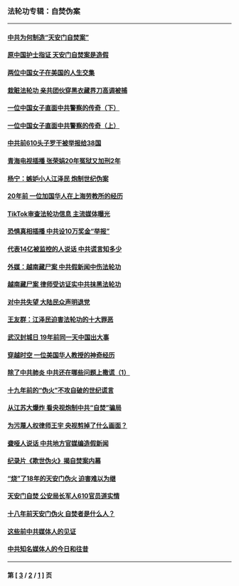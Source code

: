 ### 法轮功专辑：自焚伪案
---
#### [中共为何制造“天安门自焚案”](../../pages/nf5562/n13183270.md?08260430) 
#### [原中国护士指证 天安门自焚案是造假](../../pages/nf5562/n13172289.md?08260430) 
#### [两位中国女子在美国的人生交集](../../pages/nf5562/n13156138.md?08260430) 
#### [栽赃法轮功 亲共团伙穿黑衣藏界刀高调被捕](../../pages/nf5562/n13073780.md?08260430) 
#### [一位中国女子直面中共警察的传奇（下）](../../pages/nf5562/n12989706.md?08260430) 
#### [一位中国女子直面中共警察的传奇（上）](../../pages/nf5562/n12985072.md?08260430) 
#### [中共前610头子罗干被举报给38国](../../pages/nf5562/n12975419.md?08260430) 
#### [青海电视插播 张荣娟20年冤狱又加刑2年](../../pages/nf5562/n12738166.md?08260430) 
#### [杨宁：嫉妒小人江泽民 炮制世纪伪案](../../pages/nf5562/n12724108.md?08260430) 
#### [20年前 一位加国华人在上海劳教所的经历](../../pages/nf5562/n12707932.md?08260430) 
#### [TikTok审查法轮功信息 主流媒体曝光](../../pages/nf5562/n12362336.md?08260430) 
#### [恐惧真相插播 中共设10万奖金“举报”](../../pages/nf5562/n12306396.md?08260430) 
#### [代表14亿被监控的人说话 中共谎言知多少](../../pages/nf5562/n12297484.md?08260430) 
#### [外媒：越南藏尸案 中共假新闻中伤法轮功](../../pages/nf5562/n12264411.md?08260430) 
#### [越南藏尸案 律师受访证实中共抹黑法轮功](../../pages/nf5562/n12261878.md?08260430) 
#### [对中共失望 大陆民众声明退党](../../pages/nf5562/n12187315.md?08260430) 
#### [王友群：江泽民迫害法轮功的十大罪恶](../../pages/nf5562/n12169074.md?08260430) 
#### [武汉封城日 19年前同一天中国出大事](../../pages/nf5562/n12150901.md?08260430) 
#### [穿越时空  一位美国华人教授的神奇经历](../../pages/nf5562/n12097460.md?08260430) 
#### [除了中共肺炎 中共还在哪些问题上撒谎（1）](../../pages/nf5562/n11955770.md?08260430) 
#### [十九年前的“伪火”不攻自破的世纪谎言](../../pages/nf5562/n11813238.md?08260430) 
#### [从江苏大爆炸 看央视炮制中共“自焚”骗局](../../pages/nf5562/n11140275.md?08260430) 
#### [为污蔑人权律师王宇 央视剪掉了什么画面？](../../pages/nf5562/n11130142.md?08260430) 
#### [聋哑人说话 中共地方官媒编造假新闻](../../pages/nf5562/n11006067.md?08260430) 
#### [纪录片《欺世伪火》揭自焚案内幕](../../pages/nf5562/n11002664.md?08260430) 
#### [“烧”了18年的天安门伪火 迫害难以为继](../../pages/nf5562/n10996660.md?08260430) 
#### [天安门自焚 公安局长军人610官员道实情](../../pages/nf5562/n10997098.md?08260430) 
#### [十八年前天安门伪火 自焚者是什么人？](../../pages/nf5562/n10996556.md?08260430) 
#### [这些前中共媒体人的见证](../../pages/nf5562/n10845276.md?08260430) 
#### [中共知名媒体人的今日和往昔](../../pages/nf5562/n10843569.md?08260430) 

---
#### 第 [ [3](./3.md?08260430) / [2](./2.md?08260430) / [1](./1.md?08260430) ] 页
